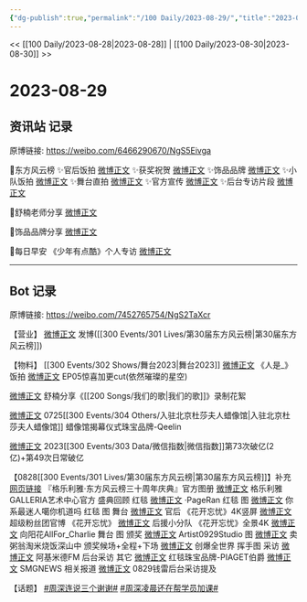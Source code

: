 ```yaml
---
{"dg-publish":true,"permalink":"/100 Daily/2023-08-29/","title":"2023-08-29","created":"2023-08-30T01:17:15.220+08:00","updated":"2023-08-30T01:46:05.128+08:00"}
---
```



<< [[100 Daily/2023-08-28\|2023-08-28]] | [[100 Daily/2023-08-30\|2023-08-30]] >>

# 2023-08-29

## 资讯站 记录

原博链接: https://weibo.com/6466290670/NgS5Eivga

🌟东方风云榜
✨官后饭拍 [微博正文](https://weibo.com/6466290670/4940012481676520)
✨获奖祝贺 [微博正文](https://weibo.com/6466290670/4940028418721404)
✨饰品品牌 [微博正文](https://weibo.com/6466290670/4940072187857400)
✨小队饭拍 [微博正文](https://weibo.com/6466290670/4940105946760908)
✨舞台直拍 [微博正文](https://weibo.com/6466290670/4940124385447301)
✨官方宣传 [微博正文](https://weibo.com/6466290670/4940190999119662)
✨后台专访片段 [微博正文](https://weibo.com/6466290670/4940058525437941)

🌟舒楠老师分享 [微博正文](https://weibo.com/6466290670/4940218723470227)

🌟饰品品牌分享 [微博正文](https://weibo.com/6466290670/4940139294885346)

🌟每日早安
《少年有点酷》个人专访 [微博正文](https://weibo.com/6466290670/4940005270359122)

---
## Bot 记录

原博链接: https://weibo.com/7452765754/NgS2TaXcr

【营业】
[微博正文](https://weibo.com/1736988591/NgJnqtaX0) 发博([[300 Events/301 Lives/第30届东方风云榜\|第30届东方风云榜]])

【物料】
[[300 Events/302 Shows/舞台2023\|舞台2023]]
[微博正文](http://weibo.com/6014842432/NgNcOmqSj) 《人是_》饭拍
[微博正文](http://weibo.com/6108895035/NgOS4zI0D) EP05惊喜加更cut(依然璀璨的星空)

[微博正文](http://weibo.com/5122158435/NgRJEypNK) 舒楠分享《[[200 Songs/我们的歌\|我们的歌]]》录制花絮

[微博正文](http://weibo.com/2911940961/NgQ7bBanG) 0725[[300 Events/304 Others/入驻北京杜莎夫人蜡像馆\|入驻北京杜莎夫人蜡像馆]] 蜡像馆揭幕仪式珠宝品牌-Qeelin

[微博正文](http://weibo.com/5637413637/NgLt01UR5) 2023[[300 Events/303 Data/微信指数\|微信指数]]第73次破亿(2亿)+第49次日常破亿

【0828[[300 Events/301 Lives/第30届东方风云榜\|第30届东方风云榜]]】补充
[网页链接](https://weibo.cn/sinaurl?u=https%3A%2F%2Flive.photoplus.cn%2Flive%2F16673929%3F%26accessFrom%3Dqrcode%23%2Flist) 『格乐利雅·东方风云榜三十周年庆典』官方图册
[微博正文](http://weibo.com/6215410930/NgRnUyyu0) 格乐利雅GALLERIA艺术中心官方 盛典回顾
红毯
[微博正文](http://weibo.com/7633014126/NgOFoAhCj) ·PageRan 红毯 图
[微博正文](http://weibo.com/7724525486/NgQAqqKmA) 你系最迷人噶你机道吗 红毯 图
舞台
[微博正文](http://weibo.com/5248300719/NgMfKEf9w) 官后 《花开忘忧》4K竖屏
[微博正文](http://weibo.com/6177570002/NgOhgtxgL) 超级粉丝团官博 《花开忘忧》
[微博正文](http://weibo.com/5516625428/NgPiYmkAR) 后援小分队 《花开忘忧》全景4K
[微博正文](http://weibo.com/7082623163/NgN7IuCnW) 向阳花AllFor_Charlie 舞台 图
颁奖
[微博正文](http://weibo.com/6873250805/NgRJn5gtd) Artist0929Studio 图
[微博正文](http://weibo.com/6474963224/NgIRz7toU) 卖粥翁淘米烧饭深山中 颁奖候场+全程+下场
[微博正文](https://weibo.com/7731711453/NgPveAY6c) 创爆全世界 挥手图
采访
[微博正文](http://weibo.com/5201375800/NgO3dDrPn) 阿基米德FM 后台采访
其它
[微博正文](http://weibo.com/2043491874/NgOgXiiNr) 红毯珠宝品牌-PIAGET伯爵
[微博正文](http://weibo.com/1925878362/NgMGSljXF) SMGNEWS 相关报道
[微博正文](http://weibo.com/1371117067/NgR1yqxwI) 0829钱雷后台采访提及

【话题】
[#周深连说三个谢谢#](https://s.weibo.com/weibo?q=%23%E5%91%A8%E6%B7%B1%E8%BF%9E%E8%AF%B4%E4%B8%89%E4%B8%AA%E8%B0%A2%E8%B0%A2%23)
[#周深凌晨还在帮学员加课#](https://s.weibo.com/weibo?q=%23%E5%91%A8%E6%B7%B1%E5%87%8C%E6%99%A8%E8%BF%98%E5%9C%A8%E5%B8%AE%E5%AD%A6%E5%91%98%E5%8A%A0%E8%AF%BE%23)
